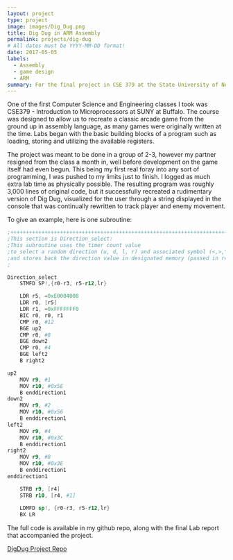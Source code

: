 ```yaml
---
layout: project
type: project
image: images/Dig_Dug.png
title: Dig Dug in ARM Assembly
permalink: projects/dig-dug
# All dates must be YYYY-MM-DD format!
date: 2017-05-05
labels:
  - Assembly
  - game design
  - ARM
summary: For the final project in CSE 379 at the State University of New York at Buffalo, I recreated the classic arcade game Dig Dug using ARM assembly language and the LPC2138 Board.
---
```



One of the first Computer Science and Engineering classes I took was CSE379 - Introduction to Microprocessors at SUNY at Buffalo. The course was designed to allow us to recreate a classic arcade game from the ground up in assembly language, as many games were originally written at the time. Labs began with the basic building blocks of a program such as loading, storing and utilizing the available registers. 

The project was meant to be done in a group of 2-3, however my partner resigned from the class a month in, well before development on the game itself had even begun. This being my first real foray into any sort of programming, I was pushed to my limits just to finish. I logged as much extra lab time as physically possible. The resulting program was roughly 3,000 lines of original code, but it successfully recreated a rudimentary version of Dig Dug, visualized for the user through a string displayed in the console that was continually rewritten to track player and enemy movement.

To give an example, here is one subroutine:

```s
;+++++++++++++++++++++++++++++++++++++++++++++++++++++++++++++++++++++++
;This section is Direction_select:
;This subroutine uses the timer count value 
;to select a random direction (u, d, l, r) and associated symbol (<,>,^,V)
;and stores back the direction value in designated memory (passed in r4)
;

Direction_select
	STMFD SP!,{r0-r3, r5-r12,lr}

	LDR r5, =0xE0004008
	LDR r0, [r5]
	LDR r1, =0xFFFFFFF0
	BIC r0, r0, r1
	CMP r0, #12
	BGE up2
	CMP r0, #8
	BGE down2
	CMP r0, #4
	BGE left2
	B right2

up2
	MOV r9, #1
	MOV r10, #0x5E
	B enddirection1
down2
	MOV r9, #2
	MOV r10, #0x56
	B enddirection1
left2
	MOV r9, #4
	MOV r10, #0x3C
	B enddirection1
right2
	MOV r9, #8
	MOV r10, #0x3E
	B enddirection1
enddirection1

	STRB r9, [r4]
	STRB r10, [r4, #1]
	
	LDMFD sp!, {r0-r3, r5-r12,lr}
	BX LR
```


The full code is available in my github repo, along with the final Lab report that accompanied the project.

[DigDug Project Repo](https://github.com/willkoch/DigDug)



